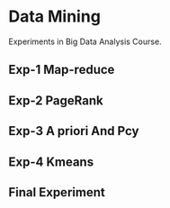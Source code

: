 # Data Mining

Experiments in Big Data Analysis Course.

## Exp-1 Map-reduce

## Exp-2 PageRank

## Exp-3 A priori And Pcy

## Exp-4 Kmeans

## Final Experiment
